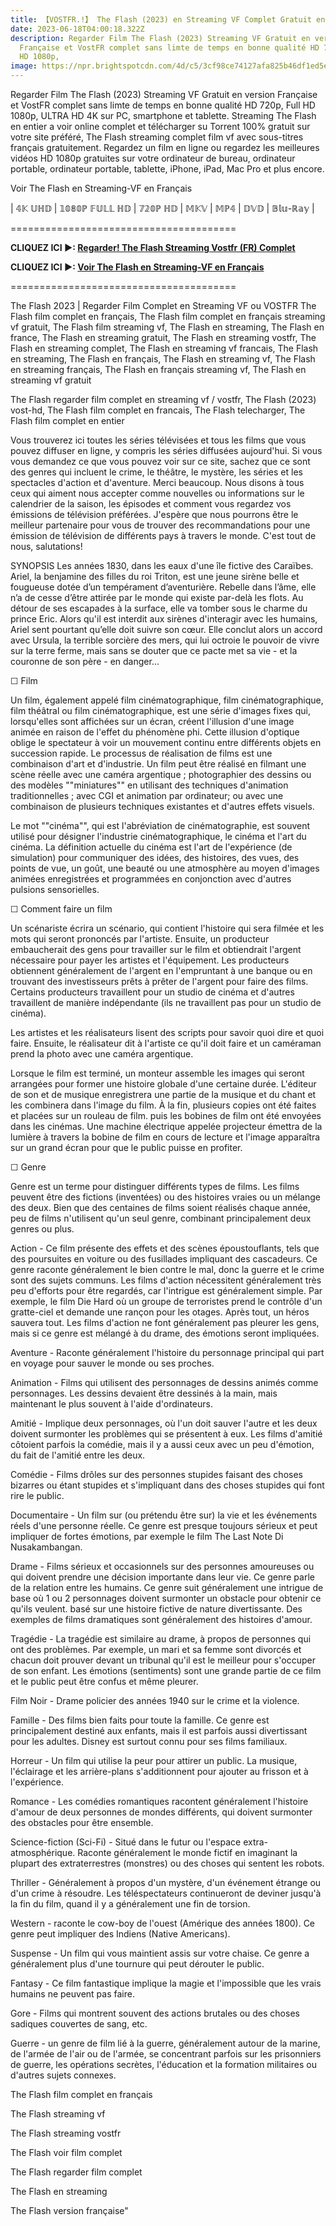 ```yaml
---
title: 【VOSTFR.!】 The Flash (2023) en Streaming VF Complet Gratuit en FRANCAIS
date: 2023-06-18T04:00:18.322Z
description: Regarder Film The Flash (2023) Streaming VF Gratuit en version
  Française et VostFR complet sans limte de temps en bonne qualité HD 720p, Full
  HD 1080p,
image: https://npr.brightspotcdn.com/4d/c5/3cf98ce74127afa825b46df1ed5e/flash-4.jpg
---
```

Regarder Film The Flash (2023) Streaming VF Gratuit en version Française et VostFR complet sans limte de temps en bonne qualité HD 720p, Full HD 1080p, ULTRA HD 4K sur PC, smartphone et tablette. Streaming The Flash en entier a voir online complet et télécharger su Torrent 100% gratuit sur votre site préféré, The Flash streaming complet film vf avec sous-titres français gratuitement. Regardez un film en ligne ou regardez les meilleures vidéos HD 1080p gratuites sur votre ordinateur de bureau, ordinateur portable, ordinateur portable, tablette, iPhone, iPad, Mac Pro et plus encore.

Voir The Flash en Streaming-VF en Français

\| 𝟜𝕂 𝕌ℍ𝔻 | 𝟙𝟘𝟠𝟘ℙ 𝔽𝕌𝕃𝕃 ℍ𝔻 | 𝟟𝟚𝟘ℙ ℍ𝔻 | 𝕄𝕂𝕍 | 𝕄ℙ𝟜 | 𝔻𝕍𝔻 | 𝔹𝕝𝕦-ℝ𝕒𝕪 |

\=======================================

**CLIQUEZ ICI ►: [Regarder! The Flash Streaming Vostfr (FR) Complet](https://mymovies.cjrstream.com/fr/movie/298618/the-flash)**

**CLIQUEZ ICI ►: [Voir The Flash en Streaming-VF en Français](https://mymovies.cjrstream.com/fr/movie/298618/the-flash)**

\=======================================

The Flash 2023 | Regarder Film Complet en Streaming VF ou VOSTFR The Flash film complet en français, The Flash film complet en français streaming vf gratuit, The Flash film streaming vf, The Flash en streaming, The Flash en france, The Flash en streaming gratuit, The Flash en streaming vostfr, The Flash en streaming complet, The Flash en streaming vf francais, The Flash en streaming, The Flash en français, The Flash en streaming vf, The Flash en streaming français, The Flash en français streaming vf, The Flash en streaming vf gratuit

The Flash regarder film complet en streaming vf / vostfr, The Flash (2023) vost-hd, The Flash film complet en francais, The Flash telecharger, The Flash film complet en entier

Vous trouverez ici toutes les séries télévisées et tous les films que vous pouvez diffuser en ligne, y compris les séries diffusées aujourd'hui. Si vous vous demandez ce que vous pouvez voir sur ce site, sachez que ce sont des genres qui incluent le crime, le théâtre, le mystère, les séries et les spectacles d'action et d'aventure. Merci beaucoup. Nous disons à tous ceux qui aiment nous accepter comme nouvelles ou informations sur le calendrier de la saison, les épisodes et comment vous regardez vos émissions de télévision préférées. J'espère que nous pourrons être le meilleur partenaire pour vous de trouver des recommandations pour une émission de télévision de différents pays à travers le monde. C'est tout de nous, salutations!

SYNOPSIS Les années 1830, dans les eaux d'une île fictive des Caraïbes. Ariel, la benjamine des filles du roi Triton, est une jeune sirène belle et fougueuse dotée d’un tempérament d’aventurière. Rebelle dans l’âme, elle n’a de cesse d’être attirée par le monde qui existe par-delà les flots. Au détour de ses escapades à la surface, elle va tomber sous le charme du prince Eric. Alors qu'il est interdit aux sirènes d'interagir avec les humains, Ariel sent pourtant qu’elle doit suivre son cœur. Elle conclut alors un accord avec Ursula, la terrible sorcière des mers, qui lui octroie le pouvoir de vivre sur la terre ferme, mais sans se douter que ce pacte met sa vie - et la couronne de son père - en danger...

☐ Film

Un film, également appelé film cinématographique, film cinématographique, film théâtral ou film cinématographique, est une série d'images fixes qui, lorsqu'elles sont affichées sur un écran, créent l'illusion d'une image animée en raison de l'effet du phénomène phi. Cette illusion d'optique oblige le spectateur à voir un mouvement continu entre différents objets en succession rapide. Le processus de réalisation de films est une combinaison d'art et d'industrie. Un film peut être réalisé en filmant une scène réelle avec une caméra argentique ; photographier des dessins ou des modèles ""miniatures"" en utilisant des techniques d'animation traditionnelles ; avec CGI et animation par ordinateur; ou avec une combinaison de plusieurs techniques existantes et d'autres effets visuels.

Le mot ""cinéma"", qui est l'abréviation de cinématographie, est souvent utilisé pour désigner l'industrie cinématographique, le cinéma et l'art du cinéma. La définition actuelle du cinéma est l'art de l'expérience (de simulation) pour communiquer des idées, des histoires, des vues, des points de vue, un goût, une beauté ou une atmosphère au moyen d'images animées enregistrées et programmées en conjonction avec d'autres pulsions sensorielles.

☐ Comment faire un film

Un scénariste écrira un scénario, qui contient l'histoire qui sera filmée et les mots qui seront prononcés par l'artiste. Ensuite, un producteur embaucherait des gens pour travailler sur le film et obtiendrait l'argent nécessaire pour payer les artistes et l'équipement. Les producteurs obtiennent généralement de l'argent en l'empruntant à une banque ou en trouvant des investisseurs prêts à prêter de l'argent pour faire des films. Certains producteurs travaillent pour un studio de cinéma et d'autres travaillent de manière indépendante (ils ne travaillent pas pour un studio de cinéma).

Les artistes et les réalisateurs lisent des scripts pour savoir quoi dire et quoi faire. Ensuite, le réalisateur dit à l'artiste ce qu'il doit faire et un caméraman prend la photo avec une caméra argentique.

Lorsque le film est terminé, un monteur assemble les images qui seront arrangées pour former une histoire globale d'une certaine durée. L'éditeur de son et de musique enregistrera une partie de la musique et du chant et les combinera dans l'image du film. À la fin, plusieurs copies ont été faites et placées sur un rouleau de film. puis les bobines de film ont été envoyées dans les cinémas. Une machine électrique appelée projecteur émettra de la lumière à travers la bobine de film en cours de lecture et l'image apparaîtra sur un grand écran pour que le public puisse en profiter.

☐ Genre

Genre est un terme pour distinguer différents types de films. Les films peuvent être des fictions (inventées) ou des histoires vraies ou un mélange des deux. Bien que des centaines de films soient réalisés chaque année, peu de films n'utilisent qu'un seul genre, combinant principalement deux genres ou plus.

Action - Ce film présente des effets et des scènes époustouflants, tels que des poursuites en voiture ou des fusillades impliquant des cascadeurs. Ce genre raconte généralement le bien contre le mal, donc la guerre et le crime sont des sujets communs. Les films d'action nécessitent généralement très peu d'efforts pour être regardés, car l'intrigue est généralement simple. Par exemple, le film Die Hard où un groupe de terroristes prend le contrôle d'un gratte-ciel et demande une rançon pour les otages. Après tout, un héros sauvera tout. Les films d'action ne font généralement pas pleurer les gens, mais si ce genre est mélangé à du drame, des émotions seront impliquées.

Aventure - Raconte généralement l'histoire du personnage principal qui part en voyage pour sauver le monde ou ses proches.

Animation - Films qui utilisent des personnages de dessins animés comme personnages. Les dessins devaient être dessinés à la main, mais maintenant le plus souvent à l'aide d'ordinateurs.

Amitié - Implique deux personnages, où l'un doit sauver l'autre et les deux doivent surmonter les problèmes qui se présentent à eux. Les films d'amitié côtoient parfois la comédie, mais il y a aussi ceux avec un peu d'émotion, du fait de l'amitié entre les deux.

Comédie - Films drôles sur des personnes stupides faisant des choses bizarres ou étant stupides et s'impliquant dans des choses stupides qui font rire le public.

Documentaire - Un film sur (ou prétendu être sur) la vie et les événements réels d'une personne réelle. Ce genre est presque toujours sérieux et peut impliquer de fortes émotions, par exemple le film The Last Note Di Nusakambangan.

Drame - Films sérieux et occasionnels sur des personnes amoureuses ou qui doivent prendre une décision importante dans leur vie. Ce genre parle de la relation entre les humains. Ce genre suit généralement une intrigue de base où 1 ou 2 personnages doivent surmonter un obstacle pour obtenir ce qu'ils veulent. basé sur une histoire fictive de nature divertissante. Des exemples de films dramatiques sont généralement des histoires d'amour.

Tragédie - La tragédie est similaire au drame, à propos de personnes qui ont des problèmes. Par exemple, un mari et sa femme sont divorcés et chacun doit prouver devant un tribunal qu'il est le meilleur pour s'occuper de son enfant. Les émotions (sentiments) sont une grande partie de ce film et le public peut être confus et même pleurer.

Film Noir - Drame policier des années 1940 sur le crime et la violence.

Famille - Des films bien faits pour toute la famille. Ce genre est principalement destiné aux enfants, mais il est parfois aussi divertissant pour les adultes. Disney est surtout connu pour ses films familiaux.

Horreur - Un film qui utilise la peur pour attirer un public. La musique, l'éclairage et les arrière-plans s'additionnent pour ajouter au frisson et à l'expérience.

Romance - Les comédies romantiques racontent généralement l'histoire d'amour de deux personnes de mondes différents, qui doivent surmonter des obstacles pour être ensemble.

Science-fiction (Sci-Fi) - Situé dans le futur ou l'espace extra-atmosphérique. Raconte généralement le monde fictif en imaginant la plupart des extraterrestres (monstres) ou des choses qui sentent les robots.

Thriller - Généralement à propos d'un mystère, d'un événement étrange ou d'un crime à résoudre. Les téléspectateurs continueront de deviner jusqu'à la fin du film, quand il y a généralement une fin de torsion.

Western - raconte le cow-boy de l'ouest (Amérique des années 1800). Ce genre peut impliquer des Indiens (Native Americans).

Suspense - Un film qui vous maintient assis sur votre chaise. Ce genre a généralement plus d'une tournure qui peut dérouter le public.

Fantasy - Ce film fantastique implique la magie et l'impossible que les vrais humains ne peuvent pas faire.

Gore - Films qui montrent souvent des actions brutales ou des choses sadiques couvertes de sang, etc.

Guerre - un genre de film lié à la guerre, généralement autour de la marine, de l'armée de l'air ou de l'armée, se concentrant parfois sur les prisonniers de guerre, les opérations secrètes, l'éducation et la formation militaires ou d'autres sujets connexes.

The Flash film complet en français

The Flash streaming vf

The Flash streaming vostfr

The Flash voir film complet

The Flash regarder film complet

The Flash en streaming

The Flash version française"